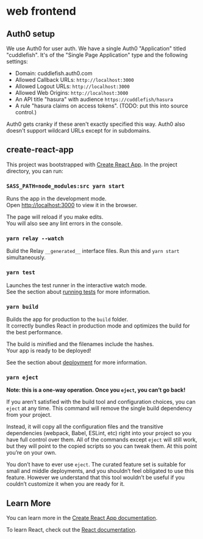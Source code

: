 # web frontend

## Auth0 setup

We use Auth0 for user auth. We have a single Auth0 "Application" titled "cuddlefish". It's of the "Single Page Application" type and the following settings:

- Domain: cuddlefish.auth0.com
- Allowed Callback URLs: `http://localhost:3000`
- Allowed Logout URLs: `http://localhost:3000`
- Allowed Web Origins: `http://localhost:3000`
- An API title "hasura" with audience `https://cuddlefish/hasura`
- A rule "hasura claims on access tokens". (TODO: put this into source control.)

Auth0 gets cranky if these aren't exactly specified this way. Auth0 also doesn't support wildcard URLs except for in subdomains.

## create-react-app

This project was bootstrapped with [Create React App](https://github.com/facebook/create-react-app). In the project directory, you can run:

### `SASS_PATH=node_modules:src yarn start`

Runs the app in the development mode.<br />
Open [http://localhost:3000](http://localhost:3000) to view it in the browser.

The page will reload if you make edits.<br />
You will also see any lint errors in the console.

### `yarn relay --watch`

Build the Relay `__generated__` interface files. Run this and `yarn start` simultaneously.

### `yarn test`

Launches the test runner in the interactive watch mode.<br />
See the section about [running tests](https://facebook.github.io/create-react-app/docs/running-tests) for more information.

### `yarn build`

Builds the app for production to the `build` folder.<br />
It correctly bundles React in production mode and optimizes the build for the best performance.

The build is minified and the filenames include the hashes.<br />
Your app is ready to be deployed!

See the section about [deployment](https://facebook.github.io/create-react-app/docs/deployment) for more information.

### `yarn eject`

**Note: this is a one-way operation. Once you `eject`, you can’t go back!**

If you aren’t satisfied with the build tool and configuration choices, you can `eject` at any time. This command will remove the single build dependency from your project.

Instead, it will copy all the configuration files and the transitive dependencies (webpack, Babel, ESLint, etc) right into your project so you have full control over them. All of the commands except `eject` will still work, but they will point to the copied scripts so you can tweak them. At this point you’re on your own.

You don’t have to ever use `eject`. The curated feature set is suitable for small and middle deployments, and you shouldn’t feel obligated to use this feature. However we understand that this tool wouldn’t be useful if you couldn’t customize it when you are ready for it.

## Learn More

You can learn more in the [Create React App documentation](https://facebook.github.io/create-react-app/docs/getting-started).

To learn React, check out the [React documentation](https://reactjs.org/).
